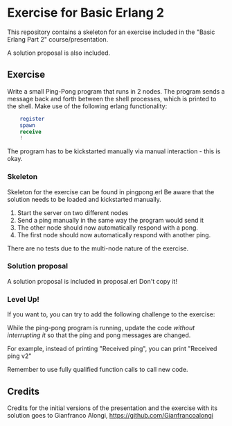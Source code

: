 # Exercise for Basic Erlang 2
This repository contains a skeleton for an exercise included in the
"Basic Erlang Part 2" course/presentation.

A solution proposal is also included.

## Exercise
Write a small Ping-Pong program that runs in 2 nodes.
The program sends a message back and forth between the shell processes,
which is printed to the shell.
Make use of the following erlang functionality:
```erlang
    register
    spawn
    receive
    !
```
The program has to be kickstarted manually via manual interaction - this is okay.

### Skeleton
Skeleton for the exercise can be found in pingpong.erl
Be aware that the solution needs to be loaded and kickstarted manually.
1. Start the server on two different nodes
2. Send a ping manually in the same way the program would send it
3. The other node should now automatically respond with a pong.
4. The first node should now automatically respond with another ping.

There are no tests due to the multi-node nature of the exercise.

### Solution proposal
A solution proposal is included in proposal.erl
Don't copy it! 

### Level Up!
If you want to, you can try to add the following challenge to the exercise:

While the ping-pong program is running, update the code *without interrupting it*
so that the ping and pong messages are changed.

For example, instead of printing "Received ping", you can print "Received ping v2"

Remember to use fully qualified function calls to call new code.

## Credits
Credits for the initial versions of the presentation and the exercise
with its solution goes to Gianfranco Alongi, https://github.com/Gianfrancoalongi